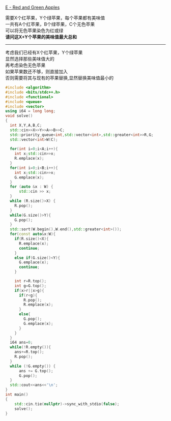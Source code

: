 [E - Red and Green Apples](https://atcoder.jp/contests/abc160/tasks/abc160_e)

需要X个红苹果，Y个绿苹果，每个苹果都有美味值  
一共有A个红苹果，B个绿苹果，C个无色苹果  
可以将无色苹果染色为红或绿  
**请问这X+Y个苹果的美味值最大总和**  

------
考虑我们已经有X个红苹果，Y个绿苹果  
显然选择那些美味值大的  
再考虑染色无色苹果  
如果苹果数还不够，则直接加入  
否则需要将其与现有的苹果替换,显然替换美味值最小的  


```cpp
#include <algorithm>
#include <bits/stdc++.h>
#include <functional>
#include <queue>
#include <vector>
using i64 = long long;
void solve()
{
  int X,Y,A,B,C;
  std::cin>>X>>Y>>A>>B>>C;
  std::priority_queue<int,std::vector<int>,std::greater<int>>R,G;
  std::vector<int>W(C);
  
  for(int i=0;i<A;i++){
    int x;std::cin>>x;
    R.emplace(x);
  }
  for(int i=0;i<B;i++){
    int x;std::cin>>x;
    G.emplace(x);
  }
  for (auto &x : W) {
      std::cin >> x;
  }
  while (R.size()>X) {
    R.pop();
  }
  while(G.size()>Y){
    G.pop();
  }
  std::sort(W.begin(),W.end(),std::greater<int>());
  for(const auto&x:W){
    if(R.size()<X){
      R.emplace(x);
      continue;
    }
    else if(G.size()<Y){
      G.emplace(x);
      continue;
    }

    int r=R.top();
    int g=G.top();
    if(x>r||x>g){
      if(r<g){
        R.pop();
        R.emplace(x);
      }
      else{
        G.pop();
        G.emplace(x);
      }
    }
  }
  i64 ans=0;
  while(!R.empty()){
    ans+=R.top();
    R.pop();
  }
  while (!G.empty()) {
      ans += G.top();
      G.pop();
  }
  std::cout<<ans<<'\n';
}
int main()
{
    std::cin.tie(nullptr)->sync_with_stdio(false);
    solve();
}
```